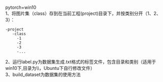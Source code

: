 pytorch+win10  
1、将图片集（class）存到在当前工程(project)目录下，并按类别分开（1、2、3）：  
```
-project  
   -class  
     -1  
     -2  
     -3  
     -...  
```
2、运行label.py为数据集生成.txt格式的标签文件，包含目录和类别（适用于win10下,目录为\\\，Ubuntu下自行修改文件）   
3、build_dataset为数据集的使用方法  
